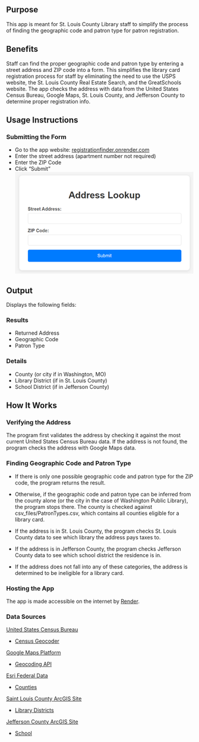 ## Purpose
This app is meant for St. Louis County Library staff to simplify the process of finding the geographic code and patron type for patron registration.

## Benefits
Staff can find the proper geographic code and patron type by entering a street address and ZIP code into a form. This simplifies the library card registration process for staff by eliminating the need to use the USPS website, the St. Louis County Real Estate Search, and the GreatSchools website. The app checks the address with data from the United States Census Bureau, Google Maps, St. Louis County, and Jefferson County to determine proper registration info.

## Usage Instructions
### Submitting the Form
- Go to the app website: [registrationfinder.onrender.com](https://registrationfinder.onrender.com/)
- Enter the street address (apartment number not required)
- Enter the ZIP Code
- Click “Submit”  
![](images/Address_Lookup.png)

## Output
Displays the following fields:

### Results
- Returned Address
- Geographic Code
- Patron Type

### Details
- County (or city if in Washington, MO)
- Library District (if in St. Louis County)
- School District (if in Jefferson County)

## How It Works
### Verifying the Address
The program first validates the address by checking it against the most current United States Census Bureau data.  If the address is not found, the program checks the address with Google Maps data.

### Finding Geographic Code and Patron Type
- If there is only one possible geographic code and patron type for the ZIP code, the program returns the result. 

- Otherwise, if the geographic code and patron type can be inferred from the county alone (or the city in the case of Washington Public Library), the program stops there. The county is checked against csv_files/PatronTypes.csv, which contains all counties eligible for a library card.

- If the address is in St. Louis County, the program checks St. Louis County data to see which library the address pays taxes to. 

- If the address is in Jefferson County, the program checks Jefferson County data to see which school district the residence is in.

- If the address does not fall into any of these categories, the address is determined to be ineligible for a library card.

### Hosting the App
The app is made accessible on the internet by [Render](https://render.com/).

### Data Sources
[United States Census Bureau](https://www.census.gov/)
- [Census Geocoder](https://geocoding.geo.census.gov/geocoder/)

[Google Maps Platform](https://developers.google.com/maps)
- [Geocoding API](https://developers.google.com/maps/documentation/geocoding)

[Esri Federal Data](https://www.arcgis.com/home/item.html?id=1b63e857b9594fcaa6f64445f6844526)
- [Counties](https://services2.arcgis.com/FiaPA4ga0iQKduv3/ArcGIS/rest/services/TIGERweb_Counties_v1/FeatureServer/0)

[Saint Louis County ArcGIS Site](https://data-stlcogis.opendata.arcgis.com/)
- [Library Districts](https://services2.arcgis.com/w657bnjzrjguNyOy/ArcGIS/rest/services/AGS_Jurisdictions/FeatureServer/8)

[Jefferson County ArcGIS Site](https://jeffersoncomo.maps.arcgis.com/home/index.html)
- [School](https://services1.arcgis.com/Ur3TPhgM56qvxaar/arcgis/rest/services/Tax_Districts/FeatureServer/0)

